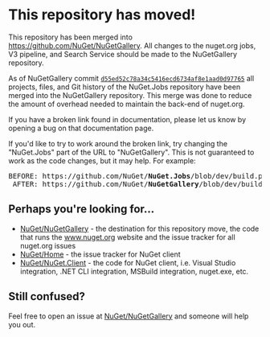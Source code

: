 # This repository has moved!

This repository has been merged into https://github.com/NuGet/NuGetGallery. All changes to the nuget.org jobs, V3 pipeline, and
Search Service should be made to the NuGetGallery repository.

As of NuGetGallery commit
[`d55ed52c78a34c5416ecd6734af8e1aad0d97765`](https://github.com/NuGet/NuGetGallery/commit/d55ed52c78a34c5416ecd6734af8e1aad0d97765)
all projects, files, and Git history of the NuGet.Jobs repository have been merged into the NuGetGallery
repository. This merge was done to reduce the amount of overhead needed to maintain the back-end of nuget.org.

If you have a broken link found in documentation, please let us know by opening a bug on that documentation page.

If you'd like to try to work around the broken link, try changing the "NuGet.Jobs" part of the URL to
"NuGetGallery". This is not guaranteed to work as the code changes, but it may help. For example:

<pre>
BEFORE: https://github.com/NuGet/<b>NuGet.Jobs</b>/blob/dev/build.ps1
 AFTER: https://github.com/NuGet/<b>NuGetGallery</b>/blob/dev/build.ps1
</pre>

## Perhaps you're looking for...

- [NuGet/NuGetGallery](https://github.com/NuGet/NuGetGallery) -  the destination for this repository move, the code that runs the www.nuget.org website and the issue tracker for all nuget.org issues
- [NuGet/Home](https://github.com/NuGet/Home) - the issue tracker for NuGet client
- [NuGet/NuGet.Client](https://github.com/NuGet/NuGet.Client) - the code for NuGet client, i.e. Visual Studio
  integration, .NET CLI integration, MSBuild integration, nuget.exe, etc. 

## Still confused?

Feel free to open an issue at [NuGet/NuGetGallery](https://github.com/NuGet/NuGetGallery/issues) and someone will help
you out.
